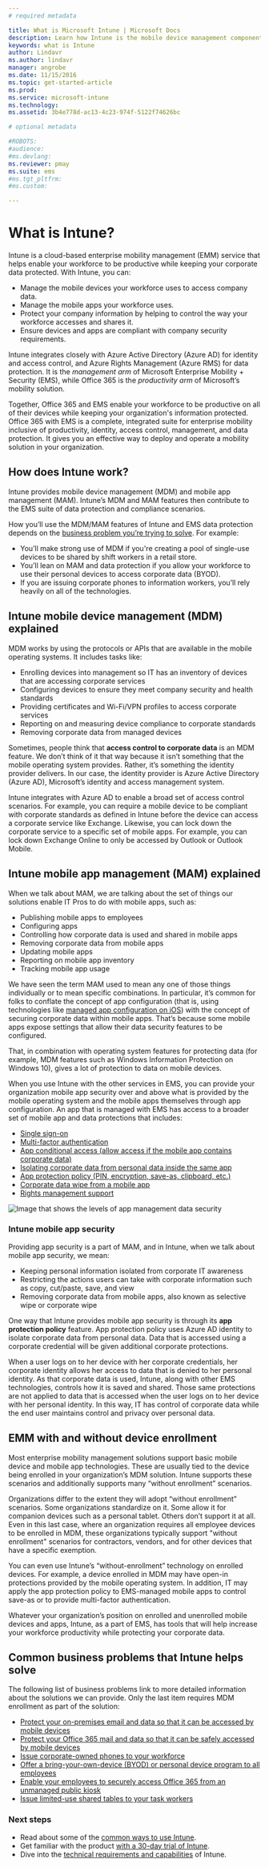 ```yaml
---
# required metadata

title: What is Microsoft Intune | Microsoft Docs
description: Learn how Intune is the mobile device management component of the Enterprise Mobility + Security solution and how it helps you protect company data.
keywords: what is Intune
author: Lindavr
ms.author: lindavr
manager: angrobe
ms.date: 11/15/2016
ms.topic: get-started-article
ms.prod:
ms.service: microsoft-intune
ms.technology:
ms.assetid: 3b4e778d-ac13-4c23-974f-5122f74626bc

# optional metadata

#ROBOTS:
#audience:
#ms.devlang:
ms.reviewer: pmay
ms.suite: ems
#ms.tgt_pltfrm:
#ms.custom:

---
```


# What is Intune?
Intune is a cloud-based enterprise mobility management (EMM) service that helps enable your workforce to be productive while keeping your corporate data protected. With Intune, you can:
* Manage the mobile devices your workforce uses to access company data.
* Manage the mobile apps your workforce uses.
* Protect your company information by helping to control the way your workforce accesses and shares it.
* Ensure devices and apps are compliant with company security requirements.

Intune integrates closely with Azure Active Directory (Azure AD) for identity and access control, and Azure Rights Management (Azure RMS) for data protection. It is the *management arm* of Microsoft Enterprise Mobility + Security (EMS), while Office 365 is the *productivity arm* of Microsoft’s mobility solution.  

Together, Office 365 and EMS enable your workforce to be productive on all of their devices while keeping your organization's information protected. Office 365 with EMS is a complete, integrated suite for enterprise mobility inclusive of productivity, identity, access control, management, and data protection. It gives you an effective way to deploy and operate a mobility solution in your organization.

## How does Intune work?
Intune provides mobile device management (MDM) and mobile app management (MAM). Intune’s MDM and MAM features then contribute to the EMS suite of data protection and compliance scenarios.  

How you’ll use the MDM/MAM features of Intune and EMS data protection depends on the [business problem you’re trying to solve](#common-business-problems-that-intune-helps-solve). For example:
* You’ll make strong use of MDM if you're creating a pool of single-use devices to be shared by shift workers in a retail store.
* You’ll lean on MAM and data protection if you allow your workforce to use their personal devices to access corporate data (BYOD).  
* If you are issuing corporate phones to information workers, you’ll rely heavily on all of the technologies.

## Intune mobile device management (MDM) explained
MDM works by using the protocols or APIs that are available in the mobile operating systems. It includes tasks like:
* Enrolling devices into management so IT has an inventory of devices that are accessing corporate services
* Configuring devices to ensure they meet company security and health standards
* Providing certificates and Wi-Fi/VPN profiles to access corporate services
* Reporting on and measuring device compliance to corporate standards
* Removing corporate data from managed devices  

Sometimes, people think that **access control to corporate data** is an MDM feature. We don’t think of it that way because it isn’t something that the mobile operating system provides. Rather, it’s something the identity provider delivers. In our case, the identity provider is Azure Active Directory (Azure AD), Microsoft’s identity and access management system.  

Intune integrates with Azure AD to enable a broad set of access control scenarios. For example, you can require a mobile device to be compliant with corporate standards as defined in Intune before the device can access a corporate service like Exchange. Likewise, you can lock down the corporate service to a specific set of mobile apps. For example, you can lock down Exchange Online to only be accessed by Outlook or Outlook Mobile.

## Intune mobile app management (MAM) explained
When we talk about MAM, we are talking about the set of things our solutions enable IT Pros to do with mobile apps, such as:
* Publishing mobile apps to employees
* Configuring apps
* Controlling how corporate data is used and shared in mobile apps
* Removing corporate data from mobile apps   
* Updating mobile apps
* Reporting on mobile app inventory
* Tracking mobile app usage

We have seen the term MAM used to mean any one of those things individually or to mean specific combinations. In particular, it’s common for folks to conflate the concept of app configuration (that is, using technologies like [managed app configuration on iOS](https://developer.apple.com/library/content/samplecode/sc2279/Introduction/Intro.html)) with the concept of securing corporate data within mobile apps. That’s because some mobile apps expose settings that allow their data security features to be configured.

That, in combination with operating system features for protecting data (for example, MDM features such as Windows Information Protection on Windows 10), gives a lot of protection to data on mobile devices.

When you use Intune with the other services in EMS, you can provide your organization mobile app security over and above what is provided by the mobile operating system and the mobile apps themselves through app configuration. An app that is managed with EMS has access to a broader set of mobile app and data protections that includes:

* [Single sign-on](https://docs.microsoft.com/en-us/azure/active-directory/active-directory-appssoaccess-whatis)  
*	[Multi-factor authentication](https://docs.microsoft.com/en-us/multi-factor-authentication/multi-factor-authentication)
* [App conditional access (allow access if the mobile app contains corporate data)](https://docs.microsoft.com/en-us/intune/deploy-use/allow-policy-managed-apps-access-to-o365)
* [Isolating corporate data from personal data inside the same app](https://docs.microsoft.com/en-us/intune/deploy-use/protect-app-data-using-mobile-app-management-policies-with-microsoft-intune)
* [App protection policy (PIN, encryption, save-as, clipboard, etc.)](https://docs.microsoft.com/en-us/intune/deploy-use/protect-app-data-using-mobile-app-management-policies-with-microsoft-intune)
* [Corporate data wipe from a mobile app](https://docs.microsoft.com/en-us/intune/deploy-use/protect-app-data-using-mobile-app-management-policies-with-microsoft-intune)
* [Rights management support](https://docs.microsoft.com/en-us/information-protection/understand-explore/what-is-azure-rms)

![Image that shows the levels of app management data security](./media/managing-mobile-apps.png)

### Intune mobile app security
Providing app security is a part of MAM, and in Intune, when we talk about mobile app security, we mean:
* Keeping personal information isolated from corporate IT awareness
* Restricting the actions users can take with corporate information such as copy, cut/paste, save, and view
* Removing corporate data from mobile apps, also known as selective wipe or corporate wipe

One way that Intune provides mobile app security is through its **app protection policy** feature. App protection policy uses Azure AD identity to isolate corporate data from personal data. Data that is accessed using a corporate credential will be given additional corporate protections.

When a user logs on to her device with her corporate credentials, her corporate identity allows her access to data that is denied to her personal identity. As that corporate data is used, Intune, along with other EMS technologies, controls how it is saved and shared. Those same protections are not applied to data that is accessed when the user logs on to her device with her personal identity. In this way, IT has control of corporate data while the end user maintains control and privacy over personal data.

## EMM with and without device enrollment
Most enterprise mobility management solutions support basic mobile device and mobile app technologies. These are usually tied to the device being enrolled in your organization’s MDM solution. Intune supports these scenarios and additionally supports many “without enrollment” scenarios.  

Organizations differ to the extent they will adopt “without enrollment” scenarios. Some organizations standardize on it. Some allow it for companion devices such as a personal tablet. Others don’t support it at all. Even in this last case, where an organization requires all employee devices to be enrolled in MDM, these organizations typically support "without enrollment" scenarios for contractors, vendors, and for other devices that have a specific exemption.

You can even use Intune’s “without-enrollment” technology on enrolled devices. For example, a device enrolled in MDM may have open-in protections provided by the mobile operating system. In addition, IT may apply the app protection policy to EMS-managed mobile apps to control save-as or to provide multi-factor authentication.

Whatever your organization’s position on enrolled and unenrolled mobile devices and apps, Intune, as a part of EMS, has tools that will help increase your workforce productivity while protecting your corporate data.

## Common business problems that Intune helps solve
The following list of business problems link to more detailed information about the solutions we can provide. Only the last item requires MDM enrollment as part of the solution:

* [Protect your on-premises email and data so that it can be accessed by mobile devices](common-ways-to-use-intune.md#Protecting-your-on-premises-email-and-data-so-it-can-be-safely-accessed-by-mobile-devices)
* [Protect your Office 365 mail and data so that it can be safely accessed by mobile devices](common-ways-to-use-intune.md#Protecting-your-Office-365-email-and-data-so-it-can-be-safely-accessed-by-mobile-devices)
* [Issue corporate-owned phones to your workforce](common-ways-to-use-intune.md#Issue-corporate-owned-phones-to-your-information-workers)
* [Offer a bring-your-own-device (BYOD) or personal device program to all employees](common-ways-to-use-intune.md#Offer-a-bring-your-own-device-program-to-all-employees)
* [Enable your employees to securely access Office 365 from an unmanaged public kiosk](common-ways-to-use-intune.md#Enable-your-employees-to-securely-access-office-365-from-an-unmanaged-public-kiosk)
* [Issue limited-use shared tables to your task workers](common-ways-to-use-intune.md#Issue-limited-use-shared-tablets-to-your-task-workers)

### Next steps
* Read about some of the [common ways to use Intune](common-ways-to-use-intune.md).
* Get familiar with the product [with a 30-day trial of Intune](get-started-with-a-30-day-trial-of-microsoft-intune.md).
* Dive into the [technical requirements and capabilities](/intune/get-started/what-to-know-before-you-start-microsoft-intune) of Intune.
